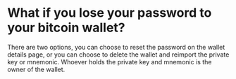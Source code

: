 # What if you lose your password to your bitcoin wallet?

There are two options, you can choose to reset the password on the wallet details page, or you can choose to delete the wallet and reimport the private key or mnemonic. Whoever holds the private key and mnemonic is the owner of the wallet.
